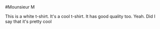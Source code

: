 #Mounsieur M 

This is a white t-shirt.
It's a cool t-shirt.
It has good quality too.
Yeah. Did I say that it's pretty cool
